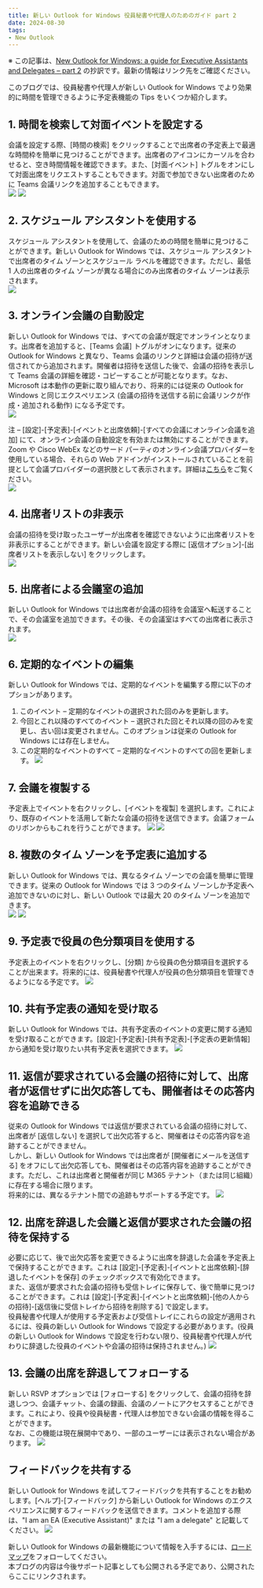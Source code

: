 ```yaml
---
title: 新しい Outlook for Windows 役員秘書や代理人のためのガイド part 2
date: 2024-08-30
tags: 
- New Outlook
---
```


※ この記事は、[New Outlook for Windows: a guide for Executive Assistants and Delegates – part 2](https://techcommunity.microsoft.com/t5/outlook-blog/new-outlook-for-windows-a-guide-for-executive-assistants-and/ba-p/4208779) の抄訳です。最新の情報はリンク先をご確認ください。  

このブログでは、役員秘書や代理人が新しい Outlook for Windows でより効果的に時間を管理できるように予定表機能の Tips をいくつか紹介します。

## 1. 時間を検索して対面イベントを設定する

会議を設定する際、[時間の検索] をクリックすることで出席者の予定表上で最適な時間枠を簡単に見つけることができます。出席者のアイコンにカーソルを合わせると、空き時間情報を確認できます。また、[対面イベント] トグルをオンにして対面出席をリクエストすることもできます。対面で参加できない出席者のために Teams 会議リンクを追加することもできます。  
![](image.png)
![](image-2.png)

## 2. スケジュール アシスタントを使用する

スケジュール アシスタントを使用して、会議のための時間を簡単に見つけることができます。新しい Outlook for Windows では、スケジュール アシスタントで出席者のタイム ゾーンとスケジュール ラベルを確認できます。ただし、最低 1 人の出席者のタイム ゾーンが異なる場合にのみ出席者のタイム ゾーンは表示されます。  
![](image-3.png)

## 3. オンライン会議の自動設定

新しい Outlook for Windows では、すべての会議が既定でオンラインとなります。出席者を追加すると、[Teams 会議] トグルがオンになります。従来の Outlook for Windows と異なり、Teams 会議のリンクと詳細は会議の招待が送信されてから追加されます。開催者は招待を送信した後で、会議の招待を表示して Teams 会議の詳細を確認・コピーすることが可能となります。なお、Microsoft は本動作の更新に取り組んでおり、将来的には従来の Outlook for Windows と同じエクスぺリエンス (会議の招待を送信する前に会議リンクが作成・追加される動作) になる予定です。  
![](image-4.png)

注 – [設定]-[予定表]-[イベントと出席依頼]-[すべての会議にオンライン会議を追加] にて、オンライン会議の自動設定を有効または無効にすることができます。  
Zoom や Cisco WebEx などのサード パーティのオンライン会議プロバイダーを使用している場合、それらの Web アドインがインストールされていることを前提として会議プロバイダーの選択肢として表示されます。詳細は[こちら](https://support.microsoft.com/office/make-every-meeting-online-70f9bda0-fd29-498b-9757-6709cc1c73f0)をご覧ください。  
![](image-5.png)

## 4. 出席者リストの非表示

会議の招待を受け取ったユーザーが出席者を確認できないように出席者リストを非表示にすることができます。新しい会議を設定する際に [返信オプション]-[出席者リストを表示しない] をクリックします。  
![](image-6.png)

## 5. 出席者による会議室の追加

新しい Outlook for Windows では出席者が会議の招待を会議室へ転送することで、その会議室を追加できます。その後、その会議室はすべての出席者に表示されます。  
![](image-7.png)


## 6. 定期的なイベントの編集

新しい Outlook for Windows では、定期的なイベントを編集する際に以下のオプションがあります。
1. このイベント – 定期的なイベントの選択された回のみを更新します。
2. 今回とこれ以降のすべてのイベント – 選択された回とそれ以降の回のみを変更し、古い回は変更されません。このオプションは従来の Outlook for Windows には存在しません。
3. この定期的なイベントのすべて – 定期的なイベントのすべての回を更新します。
![](image-8.png)

## 7. 会議を複製する

予定表上でイベントを右クリックし、[イベントを複製] を選択します。これにより、既存のイベントを活用して新たな会議の招待を送信できます。会議フォームのリボンからもこれを行うことができます。
![](image-11.png)
![](image-1.png)

## 8. 複数のタイム ゾーンを予定表に追加する

新しい Outlook for Windows では、異なるタイム ゾーンでの会議を簡単に管理できます。従来の Outlook for Windows では 3 つのタイム ゾーンしか予定表へ追加できないのに対し、新しい Outlook では最大 20 のタイム ゾーンを追加できます。  
![](image-12.png)
![](image-13.png)

## 9. 予定表で役員の色分類項目を使用する

予定表上のイベントを右クリックし、[分類] から役員の色分類項目を選択することが出来ます。将来的には、役員秘書や代理人が役員の色分類項目を管理できるようになる予定です。
![](image-14.png)

## 10. 共有予定表の通知を受け取る

新しい Outlook for Windows では、共有予定表のイベントの変更に関する通知を受け取ることができます。[設定]-[予定表]-[共有予定表]-[予定表の更新情報] から通知を受け取りたい共有予定表を選択できます。
![](image-15.png)

## 11. 返信が要求されている会議の招待に対して、出席者が返信せずに出欠応答しても、開催者はその応答内容を追跡できる

従来の Outlook for Windows では返信が要求されている会議の招待に対して、出席者が [返信しない] を選択して出欠応答すると、開催者はその応答内容を追跡することができません。  
しかし、新しい Outlook for Windows では出席者が [開催者にメールを送信する] をオフにして出欠応答しても、開催者はその応答内容を追跡することができます。ただし、これは出席者と開催者が同じ M365 テナント（または同じ組織）に存在する場合に限ります。  
将来的には、異なるテナント間での追跡もサポートする予定です。
![](image-16.png)

## 12. 出席を辞退した会議と返信が要求された会議の招待を保持する

必要に応じて、後で出欠応答を変更できるように出席を辞退した会議を予定表上で保持することができます。これは [設定]-[予定表]-[イベントと出席依頼]-[辞退したイベントを保存] のチェックボックスで有効化できます。  
また、返信が要求された会議の招待も受信トレイに保存して、後で簡単に見つけることができます。これは [設定]-[予定表]-[イベントと出席依頼]-[他の人からの招待]-[返信後に受信トレイから招待を削除する] で設定します。  
役員秘書や代理人が使用する予定表および受信トレイにこれらの設定が適用されるには、役員の新しい Outlook for Windows で設定する必要があります。(役員の新しい Outlook for Windows で設定を行わない限り、役員秘書や代理人が代わりに辞退した役員のイベントや会議の招待は保持されません。)
![](image-17.png)

## 13. 会議の出席を辞退してフォローする

新しい RSVP オプションでは [フォローする] をクリックして、会議の招待を辞退しつつ、会議チャット、会議の録画、会議のノートにアクセスすることができます。これにより、役員や役員秘書・代理人は参加できない会議の情報を得ることができます。  
なお、この機能は現在展開中であり、一部のユーザーには表示されない場合があります。
![](image-18.png)

## フィードバックを共有する

新しい Outlook for Windows を試してフィードバックを共有することをお勧めします。[ヘルプ]-[フィードバック] から新しい Outlook for Windows のエクスペリエンスに関するフィードバックを送信できます。コメントを追加する際は、"I am an EA (Executive Assistant)" または "I am a delegate" と記載してください。
![](image-19.png)

新しい Outlook for Windows の最新機能について情報を入手するには、[ロードマップ](https://www.microsoft.com/en-us/microsoft-365/roadmap?filters=Outlook%2CDesktop%2CWeb&searchterms=%23newoutlookforwindows)をフォローしてください。  
本ブログの内容は今後サポート記事としても公開される予定であり、公開されたらここにリンクされます。